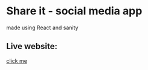 # Share it - social media app

made using React and sanity

## Live website:

[click me](https://shareit123.netlify.app/)
